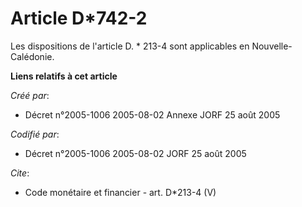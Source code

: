 # Article D*742-2

Les dispositions de l'article D. * 213-4 sont applicables en Nouvelle-Calédonie.

**Liens relatifs à cet article**

_Créé par_:

  - Décret n°2005-1006 2005-08-02 Annexe JORF 25 août 2005

_Codifié par_:

  - Décret n°2005-1006 2005-08-02 JORF 25 août 2005

_Cite_:

  - Code monétaire et financier - art. D*213-4 (V)
